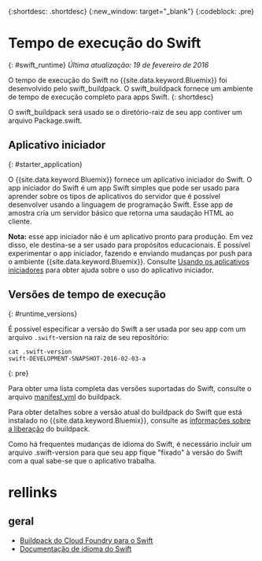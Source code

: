 {:shortdesc: .shortdesc}
{:new_window: target="_blank"}
{:codeblock: .pre}


# Tempo de execução do Swift
{: #swift_runtime}
*Última atualização: 19 de fevereiro de 2016*

O tempo de execução do Swift no {{site.data.keyword.Bluemix}} foi desenvolvido pelo swift_buildpack.
O swift_buildpack fornece um ambiente de tempo de execução completo para apps Swift.
{: shortdesc}

O swift_buildpack será usado se o diretório-raiz de seu app contiver um arquivo Package.swift.

## Aplicativo iniciador
{: #starter_application}

O {{site.data.keyword.Bluemix}} fornece um aplicativo iniciador do Swift. O app iniciador do Swift é um app Swift simples que pode ser usado para aprender sobre os tipos de aplicativos do servidor que é possível desenvolver usando a linguagem de programação Swift. Esse app de amostra cria um servidor básico que retorna uma saudação HTML ao cliente.  

**Nota:** esse app iniciador não é um aplicativo pronto para produção.  Em vez disso, ele destina-se a ser usado para propósitos educacionais.  É possível experimentar o app iniciador, fazendo e enviando mudanças por push para o
ambiente {{site.data.keyword.Bluemix}}. Consulte [Usando os aplicativos iniciadores](../../cfapps/starter_app_usage.html) para obter ajuda sobre o uso
do aplicativo iniciador.

## Versões de tempo de execução
{: #runtime_versions}

É possível especificar a versão do Swift a ser usada por seu app com um arquivo `.swift`-version na raiz de seu repositório:

```
cat .swift-version
swift-DEVELOPMENT-SNAPSHOT-2016-02-03-a
```
{: pre}

Para obter uma lista completa das versões suportadas do Swift, consulte o arquivo [manifest.yml](https://github.com/cloudfoundry-community/swift-buildpack/blob/master/manifest.yml) do buildpack.

Para obter detalhes sobre a versão atual do buildpack do Swift que está instalado no {{site.data.keyword.Bluemix}}, consulte as [informações sobre a liberação](https://github.com/cloudfoundry-community/swift-buildpack/releases/tag/v1.0.3) do buildpack.

Como há frequentes mudanças de idioma do Swift, é necessário incluir um arquivo .swift-version para que seu app fique "fixado" à versão do Swift com a qual sabe-se que o aplicativo trabalha.

# rellinks
## geral
* [Buildpack do Cloud Foundry para o Swift](https://github.com/cloudfoundry-community/swift-buildpack)
* [Documentação de idioma do Swift](https://swift.org/)
